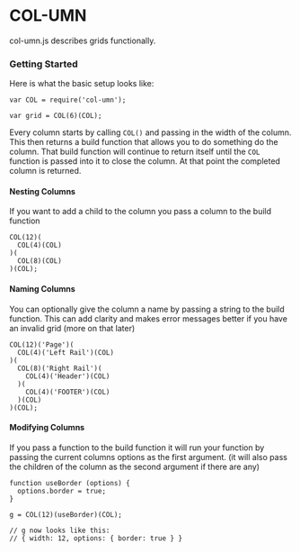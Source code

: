 COL-UMN
==========

col-umn.js describes grids functionally.

### Getting Started

Here is what the basic setup looks like:

    var COL = require('col-umn');
    
    var grid = COL(6)(COL);

Every column starts by calling ```COL()``` and passing in the width of the column. This then returns a build function that allows you to do something do the column. That build function will continue to return itself until the ```COL``` function is passed into it to close the column. At that point the completed column is returned.

#### Nesting Columns

If you want to add a child to the column you pass a column to the build function

    COL(12)(
      COL(4)(COL)
    )(
      COL(8)(COL)
    )(COL);

#### Naming Columns

You can optionally give the column a name by passing a string to the build function. This can add clarity and makes error messages better if you have an invalid grid (more on that later)

    COL(12)('Page')(
      COL(4)('Left Rail')(COL)
    )(
      COL(8)('Right Rail')(
        COL(4)('Header')(COL)  
      )(
        COL(4)('FOOTER')(COL)
      )(COL)
    )(COL);

#### Modifying Columns

If you pass a function to the build function it will run your function by passing the current columns options as the first argument. (it will also pass the children of the column as the second argument if there are any)

    function useBorder (options) {
      options.border = true;
    }

    g = COL(12)(useBorder)(COL);
    
    // g now looks like this:
    // { width: 12, options: { border: true } }
    

    




